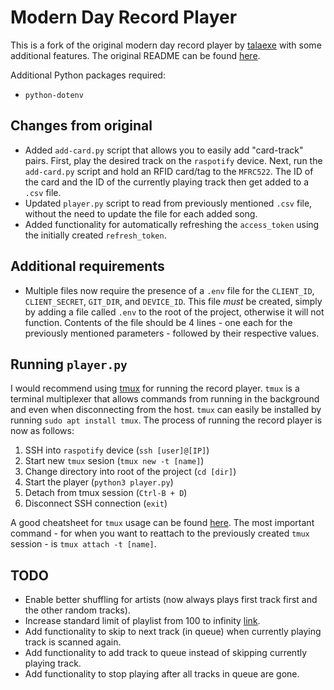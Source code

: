 # Modern Day Record Player

This is a fork of the original modern day record player by [talaexe](https://github.com/talaexe) with some additional features. The original README can be found [here](https://github.com/talaexe/Spotify-RFID-Record-Player/blob/main/README.md).

Additional Python packages required:
- `python-dotenv`

## Changes from original

- Added `add-card.py` script that allows you to easily add "card-track" pairs. First, play the desired track on the `raspotify` device. Next, run the `add-card.py` script and hold an RFID card/tag to the `MFRC522`. The ID of the card and the ID of the currently playing track then get added to a `.csv` file.
- Updated `player.py` script to read from previously mentioned `.csv` file, without the need to update the file for each added song.
- Added functionality for automatically refreshing the `access_token` using the initially created `refresh_token`.

## Additional requirements

- Multiple files now require the presence of a `.env` file for the `CLIENT_ID`, `CLIENT_SECRET`, `GIT_DIR`, and `DEVICE_ID`. This file *must* be created, simply by adding a file called `.env` to the root of the project, otherwise it will not function. Contents of the file should be 4 lines - one each for the previously mentioned parameters - followed by their respective values.

## Running `player.py`

I would recommend using [tmux](https://github.com/tmux/tmux) for running the record player. `tmux` is a terminal multiplexer that allows commands from running in the background and even when disconnecting from the host. `tmux` can easily be installed by running `sudo apt install tmux`. The process of running the record player is now as follows:

1. SSH into `raspotify` device (`ssh [user]@[IP]`)
2. Start new `tmux` sesion (`tmux new -t [name]`)
3. Change directory into root of the project (`cd [dir]`)
4. Start the player (`python3 player.py`)
5. Detach from tmux session (`Ctrl-B + D`)
6. Disconnect SSH connection (`exit`)

A good cheatsheet for `tmux` usage can be found [here](https://gist.github.com/MohamedAlaa/2961058). The most important command - for when you want to reattach to the previously created `tmux` session - is `tmux attach -t [name]`.

## TODO

- Enable better shuffling for artists (now always plays first track first and the other random tracks).
- Increase standard limit of playlist from 100 to infinity [link](https://stackoverflow.com/questions/39086287/spotipy-how-to-read-more-than-100-tracks-from-a-playlist?rq=1).
- Add functionality to skip to next track (in queue) when currently playing track is scanned again.
- Add functionality to add track to queue instead of skipping currently playing track.
- Add functionality to stop playing after all tracks in queue are gone.
